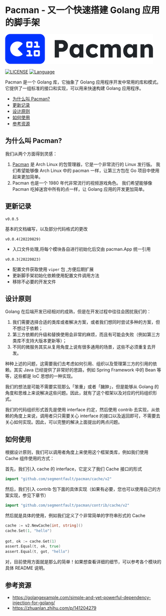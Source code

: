 # Pacman - 又一个快速搭建 Golang 应用的脚手架

![logo](./docs/pacman-logo.svg)

[![LICENSE](https://img.shields.io/badge/License-MIT-green)](https://github.com/segmentfault/pacmam/blob/master/LICENSE)
[![Language](https://img.shields.io/badge/Language-Go-blue.svg)](https://golang.org/)

Pacman 是一个 Golang 库，它抽象了 Golang 应用程序开发中常用的库和模式。它提供了一组标准的接口和实现，可以用来快速构建 Golang 应用程序。

<!-- TOC depthfrom:2 orderedlist:false -->

- [为什么叫 Pacman?](#%E4%B8%BA%E4%BB%80%E4%B9%88%E5%8F%AB-pacman)
- [更新记录](#%E6%9B%B4%E6%96%B0%E8%AE%B0%E5%BD%95)
- [设计原则](#%E8%AE%BE%E8%AE%A1%E5%8E%9F%E5%88%99)
- [如何使用](#%E5%A6%82%E4%BD%95%E4%BD%BF%E7%94%A8)
- [参考资源](#%E5%8F%82%E8%80%83%E8%B5%84%E6%BA%90)

<!-- /TOC -->

## 为什么叫 Pacman?

我们从两个方面得到灵感：

1. [Pacman](https://wiki.archlinux.org/title/Pacman) 是 Arch Linux 的包管理器，它是一个非常流行的 Linux 发行版。
我们希望能够像 Arch Linux 中的 pacman 一样，让第三方包在 Go 项目中使用起来更加简单。
2. Pacman 也是一个 1980 年代非常流行的视频游戏角色。
我们希望能够像 Pacman 吃掉迷宫中所有的点一样，让 Golang 应用的开发更加简单。

## 更新记录

`v0.0.5`

基本的文档编写，以及部分代码格式的更改

`v0.0.4(20220829)`

- 入口文件处理,将每个模块各自进行初始化后交由 pacman.App 统一引用

`v0.0.3(20220823)`

- 配置文件获取使用 `viper` 包 ,方便后期扩展
- 更新脚手架初始化依赖使用配置文件调用方法
- 移除不必要的开发文件

## 设计原则

Golang 在后端开发已经相对的成熟，但是在开发过程中往往会困扰我们的：

1. 我们需要选择合适的类库或者解决方案，或者我们想同时尝试多种的方案，但不想过于依赖；
2. 第三方依赖的升级和替换使用会非常的麻烦，而且有可能会失败（例如第三方类库不支持大版本更新等）；
3. 不同的微服务其实从复用角度上说有很多通用的场景，这些不必须重复去开发。

种种上述的问题，这需要我们去考虑如何引用、组织以及管理第三方的引用的依赖。其实 Java 已经提供了非常好的思路，例如 Spring Framework 中的 Bean 等等，这些都是 IoC 思想的一种实现。

我们的想法是可能不需要实现那么「笨重」或者「臃肿」，但是能够从 Golang 的角度和思维上来说解决这些问题。因此，就有了这个框架以及对应的代码组织形式。

我们的代码组织形式首先是使用 interface 约定，然后使用 contrib 去实现，从依赖的角度上来说，调用者只只需要关心 interface 的接口以及返回即可，不需要去关心如何实现。因此，可以完整的解决上面提出的两点问题。

## 如何使用

根据设计原则，我们可以调用者角度上来使用这个框架类库，例如我们使用 Cache 组件使用的方式：

首先，我们引入 cache 的 interface，它定义了我们 Cache 接口的形式

```go
import "github.com/segmentfault/pacman/cache/v2"
```

然后，我们引入 contrib 包下面的具体实现（如果有必要，您也可以使用自己的方案实现，参见下章节）

```go
import "github.com/segmentfault/pacman/contrib/cache/v2"
```

然后就是具体的使用，例如我们定义了个非常简单的字符串形式的 Cache

```go
cache := v2.NewCache[int, string]()
cache.Set(1, "hello")

got, ok := cache.Get(1)
assert.Equal(t, ok, true)
assert.Equal(t, got, "hello")
```

对，目前使用方面就是那么的简单！如果想查看详细的细节，可以参考各个模块的具体 README 说明。

## 参考资源

- <https://golangexample.com/simple-and-yet-powerful-dependency-injection-for-golang/>
- <https://zhuanlan.zhihu.com/p/141204279>
